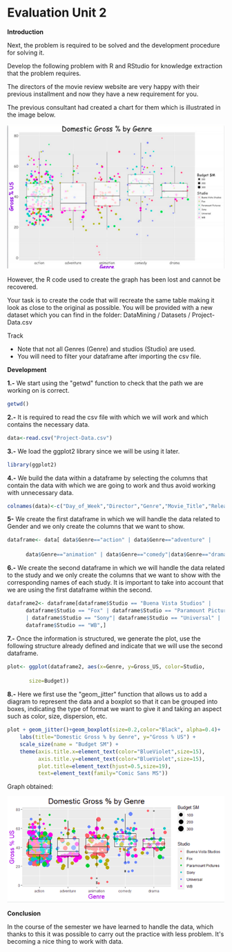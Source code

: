 # Evaluation Unit 2

**Introduction**

Next, the problem is required to be solved and the development procedure for solving it.

Develop the following problem with R and RStudio for knowledge extraction
that the problem requires.

The directors of the movie review website are very happy with their previous installment and now they have a new requirement for you.

The previous consultant had created a chart for them which is illustrated in the image below.

![Graphic](Rplot1.png)

However, the R code used to create the graph has been lost and cannot be recovered.

Your task is to create the code that will recreate the same table making it look as close to the original as possible.
You will be provided with a new dataset which you can find in the folder:
DataMining / Datasets / Project-Data.csv

Track
- Note that not all Genres (Genre) and studios (Studio) are used.
- You will need to filter your dataframe after importing the csv file.

**Development**


**1.-** We start using the "getwd" function to check that the path we are working on is correct.

```r
getwd()
```

**2.-** It is required to read the csv file with which we will work and which contains the necessary data. 

```r
data<-read.csv("Project-Data.csv")
```

**3.-** We load the ggplot2 library since we will be using it later.

```r
library(ggplot2)
```

**4.-** We build the data within a dataframe by selecting the columns that contain the data with which we are going to work and thus avoid working with unnecessary data.

```r
colnames(data)<-c("Day_of_Week","Director","Genre","Movie_Title","Release_Date","Studio","Adjusted_Gross","Budget","Gross","IMDb_Rating","MovieLens_Rating","Overseas_M","Overseas","Profit_M","Profit","Runtime","US","Gross_US")
```

**5-**  We create the first dataframe in which we will handle the data related to Gender and we only create the columns that we want to show.

```r
dataframe<- data[ data$Genre=="action" | data$Genre=="adventure" |                                                                                                              

      data$Genre=="animation" | data$Genre=="comedy"|data$Genre=="drama",]
```

**6.-**  We create the second dataframe in which we will handle the data related to the study and we only create the columns that we want to show with the corresponding names of each study. It is important to take into account that we are using the first dataframe within the second.

```r
dataframe2<- dataframe[dataframe$Studio == "Buena Vista Studios" |                   
      dataframe$Studio == "Fox" | dataframe$Studio == "Paramount Pictures" 
      | dataframe$Studio == "Sony"| dataframe$Studio == "Universal" |          
      dataframe$Studio == "WB",]
```

**7.-** Once the information is structured, we generate the plot, use the following structure already defined and indicate that we will use the second dataframe.

```r
plot<- ggplot(dataframe2, aes(x=Genre, y=Gross_US, color=Studio,    

       size=Budget))
```

**8.-**  Here we first use the "geom_jitter" function that allows us to add a diagram to represent the data and a boxplot so that it can be grouped into boxes, indicating the type of format we want to give it and taking an aspect such as color, size, dispersion, etc.

```r
plot + geom_jitter()+geom_boxplot(size=0.2,color="Black", alpha=0.4)+
    labs(title="Domestic Gross % by Genre", y="Gross % US") +     
    scale_size(name = "Budget SM") + 
    theme(axis.title.x=element_text(color="BlueViolet",size=15),
          axis.title.y=element_text(color="BlueViolet",size=15),
          plot.title=element_text(hjust=0.5,size=19),
          text=element_text(family="Comic Sans MS"))
```

Graph obtained:

![Graphic2](Rplot2.png)

**Conclusion**

In the course of the semester we have learned to handle the data, which thanks to this it was possible to carry out the practice with less problem. It's becoming a nice thing to work with data.